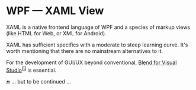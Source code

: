 # WPF &mdash; XAML View

XAML is a native frontend language of WPF and a species of markup views (like HTML for Web, or XML for Android).

XAML has sufficient specifics with a moderate to steep learning curve. It's worth mentioning that there are no mainstream alternatives to it.

For the development of GUI/UX beyond conventional, [Blend for Visual Studio](https://learn.microsoft.com/en-us/visualstudio/xaml-tools/creating-a-ui-by-using-blend-for-visual-studio)<sup>🪟</sup> is essential.

🔚 ... but to be continued ...
